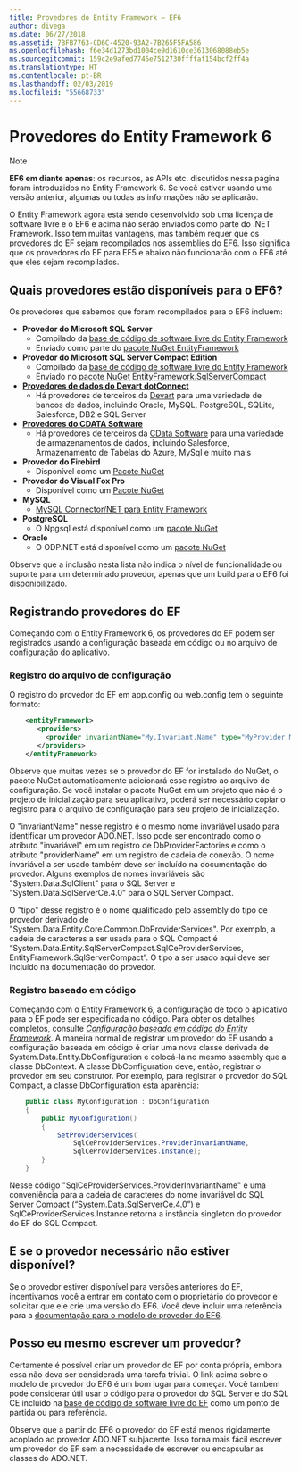 ```yaml
---
title: Provedores do Entity Framework – EF6
author: divega
ms.date: 06/27/2018
ms.assetid: 7BFB7763-CD6C-4520-93A2-7B265F5FA586
ms.openlocfilehash: f6e34d1273bd1004ce9d1610ce3613068088eb5e
ms.sourcegitcommit: 159c2e9afed7745e7512730ffffaf154bcf2ff4a
ms.translationtype: HT
ms.contentlocale: pt-BR
ms.lasthandoff: 02/03/2019
ms.locfileid: "55668733"
---
```

# <a name="entity-framework-6-providers"></a>Provedores do Entity Framework 6
> [!NOTE]
> **EF6 em diante apenas**: os recursos, as APIs etc. discutidos nessa página foram introduzidos no Entity Framework 6. Se você estiver usando uma versão anterior, algumas ou todas as informações não se aplicarão.

O Entity Framework agora está sendo desenvolvido sob uma licença de software livre e o EF6 e acima não serão enviados como parte do .NET Framework. Isso tem muitas vantagens, mas também requer que os provedores do EF sejam recompilados nos assemblies do EF6. Isso significa que os provedores do EF para EF5 e abaixo não funcionarão com o EF6 até que eles sejam recompilados.

## <a name="which-providers-are-available-for-ef6"></a>Quais provedores estão disponíveis para o EF6?

Os provedores que sabemos que foram recompilados para o EF6 incluem:

*   **Provedor do Microsoft SQL Server**
    *   Compilado da [base de código de software livre do Entity Framework](http://github.com/aspnet/EntityFramework6)
    *   Enviado como parte do [pacote NuGet EntityFramework](http://nuget.org/packages/EntityFramework)
*   **Provedor do Microsoft SQL Server Compact Edition**
    *   Compilado da [base de código de software livre do Entity Framework](http://github.com/aspnet/EntityFramework6)
    *   Enviado no [pacote NuGet EntityFramework.SqlServerCompact](http://nuget.org/packages/EntityFramework.SqlServerCompact)
*   [**Provedores de dados do Devart dotConnect**](http://www.devart.com/dotconnect/)
    *   Há provedores de terceiros da [Devart](http://www.devart.com/) para uma variedade de bancos de dados, incluindo Oracle, MySQL, PostgreSQL, SQLite, Salesforce, DB2 e SQL Server
*   [**Provedores do CDATA Software**](http://www.cdata.com/ado/)
    *   Há provedores de terceiros da [CData Software](http://www.cdata.com/ado/) para uma variedade de armazenamentos de dados, incluindo Salesforce, Armazenamento de Tabelas do Azure, MySql e muito mais
*   **Provedor do Firebird**
    *   Disponível como um [Pacote NuGet](https://www.nuget.org/packages/EntityFramework.Firebird/)
*   **Provedor do Visual Fox Pro**
    *   Disponível como um [Pacote NuGet](https://www.nuget.org/packages/VFPEntityFrameworkProvider2/)
*   **MySQL**
    *   [MySQL Connector/NET para Entity Framework](https://dev.mysql.com/doc/connector-net/en/connector-net-entityframework60.html)
*   **PostgreSQL**
    *   O Npgsql está disponível como um [pacote NuGet](https://www.nuget.org/packages/EntityFramework6.Npgsql/)
*   **Oracle**
    *   O ODP.NET está disponível como um [pacote NuGet](https://www.nuget.org/packages/Oracle.ManagedDataAccess.EntityFramework/)

Observe que a inclusão nesta lista não indica o nível de funcionalidade ou suporte para um determinado provedor, apenas que um build para o EF6 foi disponibilizado.

## <a name="registering-ef-providers"></a>Registrando provedores do EF

Começando com o Entity Framework 6, os provedores do EF podem ser registrados usando a configuração baseada em código ou no arquivo de configuração do aplicativo.

### <a name="config-file-registration"></a>Registro do arquivo de configuração

O registro do provedor do EF em app.config ou web.config tem o seguinte formato:


``` xml
    <entityFramework>
       <providers>
         <provider invariantName="My.Invariant.Name" type="MyProvider.MyProviderServices, MyAssembly" />
       </providers>
    </entityFramework>
```

Observe que muitas vezes se o provedor do EF for instalado do NuGet, o pacote NuGet automaticamente adicionará esse registro ao arquivo de configuração. Se você instalar o pacote NuGet em um projeto que não é o projeto de inicialização para seu aplicativo, poderá ser necessário copiar o registro para o arquivo de configuração para seu projeto de inicialização.

O "invariantName" nesse registro é o mesmo nome invariável usado para identificar um provedor ADO.NET. Isso pode ser encontrado como o atributo "invariável" em um registro de DbProviderFactories e como o atributo "providerName" em um registro de cadeia de conexão. O nome invariável a ser usado também deve ser incluído na documentação do provedor. Alguns exemplos de nomes invariáveis são "System.Data.SqlClient" para o SQL Server e "System.Data.SqlServerCe.4.0" para o SQL Server Compact.

O "tipo" desse registro é o nome qualificado pelo assembly do tipo de provedor derivado de "System.Data.Entity.Core.Common.DbProviderServices". Por exemplo, a cadeia de caracteres a ser usada para o SQL Compact é “System.Data.Entity.SqlServerCompact.SqlCeProviderServices, EntityFramework.SqlServerCompact”. O tipo a ser usado aqui deve ser incluído na documentação do provedor.

### <a name="code-based-registration"></a>Registro baseado em código

Começando com o Entity Framework 6, a configuração de todo o aplicativo para o EF pode ser especificada no código. Para obter os detalhes completos, consulte _[Configuração baseada em código do Entity Framework](https://msdn.microsoft.com/data/jj680699)_. A maneira normal de registrar um provedor do EF usando a configuração baseada em código é criar uma nova classe derivada de System.Data.Entity.DbConfiguration e colocá-la no mesmo assembly que a classe DbContext. A classe DbConfiguration deve, então, registrar o provedor em seu construtor. Por exemplo, para registrar o provedor do SQL Compact, a classe DbConfiguration esta aparência:

``` csharp
    public class MyConfiguration : DbConfiguration
    {
        public MyConfiguration()
        {
            SetProviderServices(
                SqlCeProviderServices.ProviderInvariantName,
                SqlCeProviderServices.Instance);
        }
    }
```

Nesse código "SqlCeProviderServices.ProviderInvariantName" é uma conveniência para a cadeia de caracteres do nome invariável do SQL Server Compact (“System.Data.SqlServerCe.4.0”) e SqlCeProviderServices.Instance retorna a instância singleton do provedor do EF do SQL Compact.

## <a name="what-if-the-provider-i-need-isnt-available"></a>E se o provedor necessário não estiver disponível?

Se o provedor estiver disponível para versões anteriores do EF, incentivamos você a entrar em contato com o proprietário do provedor e solicitar que ele crie uma versão do EF6. Você deve incluir uma referência para a [documentação para o modelo de provedor do EF6](~/ef6/fundamentals/providers/provider-model.md).

## <a name="can-i-write-a-provider-myself"></a>Posso eu mesmo escrever um provedor?

Certamente é possível criar um provedor do EF por conta própria, embora essa não deva ser considerada uma tarefa trivial. O link acima sobre o modelo de provedor do EF6 é um bom lugar para começar. Você também pode considerar útil usar o código para o provedor do SQL Server e do SQL CE incluído na [base de código de software livre do EF](https://github.com/aspnet/EntityFramework6) como um ponto de partida ou para referência.

Observe que a partir do EF6 o provedor do EF está menos rigidamente acoplado ao provedor ADO.NET subjacente. Isso torna mais fácil escrever um provedor do EF sem a necessidade de escrever ou encapsular as classes do ADO.NET.
